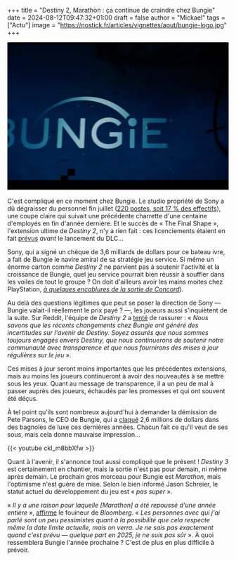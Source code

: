 +++
title = "Destiny 2, Marathon : ça continue de craindre chez Bungie"
date = 2024-08-12T09:47:32+01:00
draft = false
author = "Mickael"
tags = ["Actu"]
image = "https://nostick.fr/articles/vignettes/aout/bungie-logo.jpg"
+++

![Bungie](bungie-logo.jpg "")

C'est compliqué en ce moment chez Bungie. Le studio propriété de Sony a dû dégraisser du personnel fin juillet ([220 postes, soit 17 % des effectifs](https://nostick.fr/articles/2024/aout/0308-backlog-semaine-astro-bot/#les-emmerdes-de-la-semaine-chez-bungie)), une coupe claire qui suivait une précédente charrette d'une centaine d'employés en fin d'année dernière. Et  le succès de « The Final Shape », l'extension ultime de *Destiny 2*, n'y a rien fait : ces licenciements étaient en fait [prévus](https://www.gamefile.news/p/bungies-deep-job-cuts-were-in-the) *avant* le lancement du DLC…

Sony, qui a signé un chèque de 3,6 milliards de dollars pour ce bateau ivre, a fait de Bungie le navire amiral de sa stratégie jeu service. Si même un énorme carton comme *Destiny 2* ne parvient pas à soutenir l'activité et la croissance de Bungie, quel jeu service pourrait bien réussir à souffler dans les voiles de tout le groupe ? On doit d'ailleurs avoir les mains moites chez PlayStation, *[à quelques encablures de la sortie de Concord](https://nostick.fr/articles/2024/juillet/2207-concord-playstation-flop/)*). 
 
Au delà des questions légitimes que peut se poser la direction de Sony — Bungie valait-il réellement le prix payé ? —, les joueurs aussi s'inquiètent de la suite. Sur Reddit, l'équipe de *Destiny 2* a [tenté](https://www.reddit.com/r/DestinyTheGame/comments/1endzvd/a_quick_note_from_the_destiny_2_team/) de rassurer : « *Nous savons que les récents changements chez Bungie ont généré des incertitudes sur l'avenir de Destiny. Soyez assurés que nous sommes toujours engagés envers Destiny, que nous continuerons de soutenir notre communauté avec transparence et que nous fournirons des mises à jour régulières sur le jeu* ».

Ces mises à jour seront moins importantes que les précédentes extensions, mais au moins les joueurs continueront à avoir des nouveautés à se mettre sous les yeux. Quant au message de transparence, il a un peu de mal à passer auprès des joueurs, échaudés par les promesses et qui ont souvent été déçus. 

À tel point qu'ils sont nombreux aujourd'hui à demander la démission de Pete Parsons, le CEO de Bungie, qui a [claqué](https://www.pcgamer.com/gaming-industry/bungie-developers-express-fury-and-sorrow-over-layoffs-following-the-revelation-that-ceo-pete-parsons-allegedly-spent-at-least-2-414-550-on-vintage-cars-in-the-past-2-years/) 2,6 millions de dollars dans des bagnoles de luxe ces dernières années. Chacun fait ce qu'il veut de ses sous, mais cela donne mauvaise impression…

{{< youtube ckI_m8bbXfw >}} 

Quant à l'avenir, il s'annonce tout aussi compliqué que le présent ! *Destiny 3* est certainement en chantier, mais la sortie n'est pas pour demain, ni même après demain. Le prochain gros morceau pour Bungie est *Marathon*, mais l'optimisme n'est guère de mise. Selon le bien informé Jason Schreier, le statut actuel du développement du jeu est « *pas super* ».

« *Il y a une raison pour laquelle [Marathon] a été repoussé d'une année entière* », [affirme](https://www.youtube.com/watch?v=gnduZPaqx5Q&t=570s) le fouineur de *Bloomberg*. « *Les personnes avec qui j'ai parlé sont un peu pessimistes quant à la possibilité que cela respecte même la date limite actuelle, mais on verra. Je ne sais pas exactement quand c'est prévu — quelque part en 2025, je ne suis pas sûr* ». À quoi ressemblera Bungie l'année prochaine ? C'est de plus en plus difficile à prévoir.